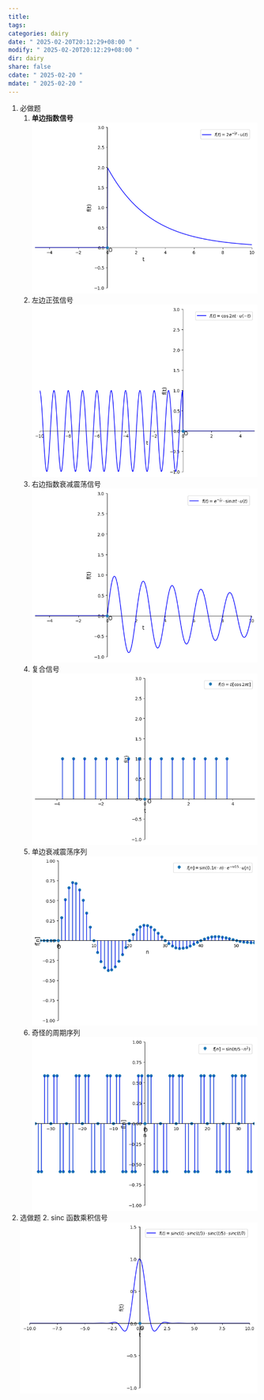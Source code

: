 ```yaml
---
title: 
tags: 
categories: dairy
date: " 2025-02-20T20:12:29+08:00 "
modify: " 2025-02-20T20:12:29+08:00 "
dir: dairy
share: false
cdate: " 2025-02-20 "
mdate: " 2025-02-20 "
---
```

1. 必做题
	1. **单边指数信号**  
		![image.png](https://raw.githubusercontent.com/Tendourisu/images/master/202502202117354.png)
	2. 左边正弦信号  
		![image.png](https://raw.githubusercontent.com/Tendourisu/images/master/202502202128463.png)
	3. 右边指数衰减震荡信号  
		![image.png](https://raw.githubusercontent.com/Tendourisu/images/master/202502202131331.png)
	4. 复合信号  
		![image.png](https://raw.githubusercontent.com/Tendourisu/images/master/202502202154492.png)
	5. 单边衰减震荡序列  
		![image.png](https://raw.githubusercontent.com/Tendourisu/images/master/202502202206947.png)
	6.  奇怪的周期序列
		![image.png](https://raw.githubusercontent.com/Tendourisu/images/master/202502202209214.png)
2. 选做题
	2. sinc 函数乘积信号
		![image.png](https://raw.githubusercontent.com/Tendourisu/images/master/202502202220263.png)
	 
